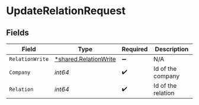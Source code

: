 # UpdateRelationRequest


## Fields

| Field                                                                | Type                                                                 | Required                                                             | Description                                                          |
| -------------------------------------------------------------------- | -------------------------------------------------------------------- | -------------------------------------------------------------------- | -------------------------------------------------------------------- |
| `RelationWrite`                                                      | [*shared.RelationWrite](../../../pkg/models/shared/relationwrite.md) | :heavy_minus_sign:                                                   | N/A                                                                  |
| `Company`                                                            | *int64*                                                              | :heavy_check_mark:                                                   | Id of the company                                                    |
| `Relation`                                                           | *int64*                                                              | :heavy_check_mark:                                                   | Id of the relation                                                   |